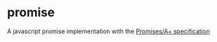 # promise
A javascript promise implementation with the [Promises/A+ specification](https://github.com/promises-aplus/promises-spec)

